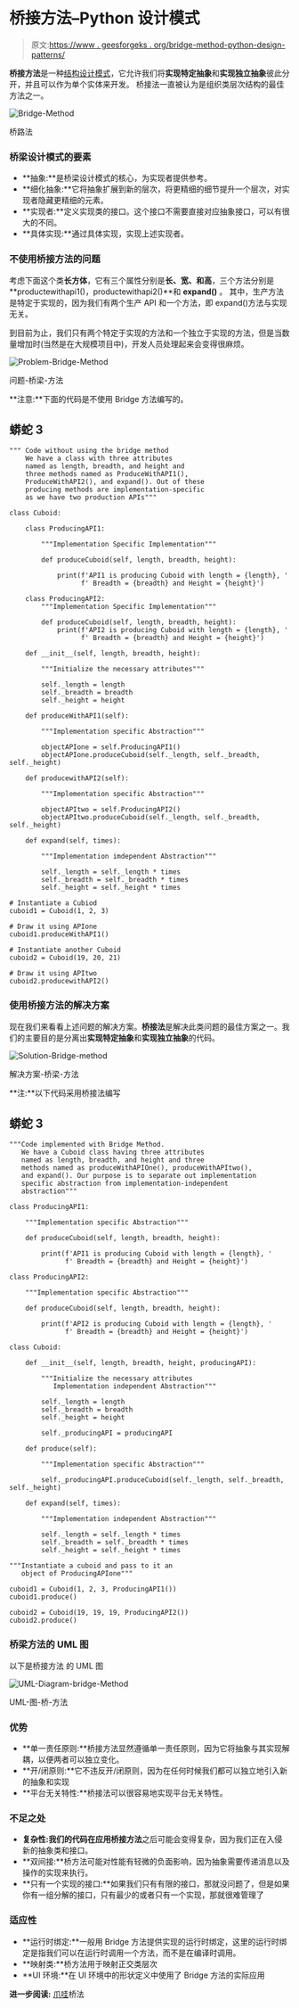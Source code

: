 # 桥接方法–Python 设计模式

> 原文:[https://www . geesforgeks . org/bridge-method-python-design-patterns/](https://www.geeksforgeeks.org/bridge-method-python-design-patterns/)

**桥接方法**是一种[结构设计模式](https://www.geeksforgeeks.org/software-design-patterns/)，它允许我们将**实现特定抽象**和**实现独立抽象**彼此分开，并且可以作为单个实体来开发。
桥接法一直被认为是组织类层次结构的最佳方法之一。

![Bridge-Method](img/501211a44c5a083a8e918832352e1b34.png)

桥路法

### 桥梁设计模式的要素

*   **抽象:**是桥梁设计模式的核心，为实现者提供参考。
*   **细化抽象:**它将抽象扩展到新的层次，将更精细的细节提升一个层次，对实现者隐藏更精细的元素。
*   **实现者:**定义实现类的接口。这个接口不需要直接对应抽象接口，可以有很大的不同。
*   **具体实现:**通过具体实现，实现上述实现者。

### 不使用桥接方法的问题

考虑下面这个类**长方体**，它有三个属性分别是**长、宽、**和**高**，三个方法分别是**productewithapi1()，productewithapi2()**和 **expand()** 。
其中，生产方法是特定于实现的，因为我们有两个生产 API 和一个方法，即 expand()方法与实现无关。

到目前为止，我们只有两个特定于实现的方法和一个独立于实现的方法，但是当数量增加时(当然是在大规模项目中)，开发人员处理起来会变得很麻烦。

![Problem-Bridge-Method](img/6f67c267420b504ee61b06b61977009e.png)

问题-桥梁-方法

**注意:**下面的代码是不使用 Bridge 方法编写的。

## 蟒蛇 3

```
""" Code without using the bridge method
    We have a class with three attributes
    named as length, breadth, and height and
    three methods named as ProduceWithAPI1(),
    ProduceWithAPI2(), and expand(). Out of these
    producing methods are implementation-specific
    as we have two production APIs"""

class Cuboid:

    class ProducingAPI1:

        """Implementation Specific Implementation"""

        def produceCuboid(self, length, breadth, height):

            print(f'API1 is producing Cuboid with length = {length}, '
                  f' Breadth = {breadth} and Height = {height}')

    class ProducingAPI2:
        """Implementation Specific Implementation"""

        def produceCuboid(self, length, breadth, height):
            print(f'API2 is producing Cuboid with length = {length}, '
                  f' Breadth = {breadth} and Height = {height}')

    def __init__(self, length, breadth, height):

        """Initialize the necessary attributes"""

        self._length = length
        self._breadth = breadth
        self._height = height

    def produceWithAPI1(self):

        """Implementation specific Abstraction"""

        objectAPIone = self.ProducingAPI1()
        objectAPIone.produceCuboid(self._length, self._breadth, self._height)

    def producewithAPI2(self):

        """Implementation specific Abstraction"""

        objectAPItwo = self.ProducingAPI2()
        objectAPItwo.produceCuboid(self._length, self._breadth, self._height)

    def expand(self, times):

        """Implementation imdependent Abstraction"""

        self._length = self._length * times
        self._breadth = self._breadth * times
        self._height = self._height * times

# Instantiate a Cubiod
cuboid1 = Cuboid(1, 2, 3)

# Draw it using APIone
cuboid1.produceWithAPI1()

# Instantiate another Cuboid
cuboid2 = Cuboid(19, 20, 21)

# Draw it using APItwo
cuboid2.producewithAPI2()
```

### 使用桥接方法的解决方案

现在我们来看看上述问题的解决方案。**桥接法**是解决此类问题的最佳方案之一。我们的主要目的是分离出**实现特定抽象**和**实现独立抽象**的代码。

![Solution-Bridge-method](img/526a8d55e1ac44e30b84e45890ec322a.png)

解决方案-桥梁-方法

**注:**以下代码采用桥接法编写

## 蟒蛇 3

```
"""Code implemented with Bridge Method.
   We have a Cuboid class having three attributes
   named as length, breadth, and height and three
   methods named as produceWithAPIOne(), produceWithAPItwo(),
   and expand(). Our purpose is to separate out implementation
   specific abstraction from implementation-independent
   abstraction"""

class ProducingAPI1:

    """Implementation specific Abstraction"""

    def produceCuboid(self, length, breadth, height):

        print(f'API1 is producing Cuboid with length = {length}, '
              f' Breadth = {breadth} and Height = {height}')

class ProducingAPI2:

    """Implementation specific Abstraction"""

    def produceCuboid(self, length, breadth, height):

        print(f'API2 is producing Cuboid with length = {length}, '
              f' Breadth = {breadth} and Height = {height}')

class Cuboid:

    def __init__(self, length, breadth, height, producingAPI):

        """Initialize the necessary attributes
           Implementation independent Abstraction"""

        self._length = length
        self._breadth = breadth
        self._height = height

        self._producingAPI = producingAPI

    def produce(self):

        """Implementation specific Abstraction"""

        self._producingAPI.produceCuboid(self._length, self._breadth, self._height)

    def expand(self, times):

        """Implementation independent Abstraction"""

        self._length = self._length * times
        self._breadth = self._breadth * times
        self._height = self._height * times

"""Instantiate a cuboid and pass to it an
   object of ProducingAPIone"""

cuboid1 = Cuboid(1, 2, 3, ProducingAPI1())
cuboid1.produce()

cuboid2 = Cuboid(19, 19, 19, ProducingAPI2())
cuboid2.produce()
```

### 桥梁方法的 UML 图

以下是桥接方法
的 UML 图

![UML-Diagram-bridge-Method](img/99f7e75eee5f1a4a0c935b4c9075eaab.png)

UML-图-桥-方法

### 优势

*   **单一责任原则:**桥接方法显然遵循单一责任原则，因为它将抽象与其实现解耦，以便两者可以独立变化。
*   **开/闭原则:**它不违反开/闭原则，因为在任何时候我们都可以独立地引入新的抽象和实现
*   **平台无关特性:**桥接法可以很容易地实现平台无关特性。

### 不足之处

*   **复杂性:**我们的代码在应用**桥接方法**之后可能会变得复杂，因为我们正在入侵新的抽象类和接口。
*   **双间接:**桥方法可能对性能有轻微的负面影响，因为抽象需要传递消息以及操作的实现来执行。
*   **只有一个实现的接口:**如果我们只有有限的接口，那就没问题了，但是如果你有一组分解的接口，只有最少的或者只有一个实现，那就很难管理了

### 适应性

*   **运行时绑定:**一般用 Bridge 方法提供实现的运行时绑定，这里的运行时绑定是指我们可以在运行时调用一个方法，而不是在编译时调用。
*   **映射类:**桥方法用于映射正交类层次
*   **UI 环境:**在 UI 环境中的形状定义中使用了 Bridge 方法的实际应用

**进一步阅读:** [爪哇](https://www.geeksforgeeks.org/bridge-design-pattern/)桥法